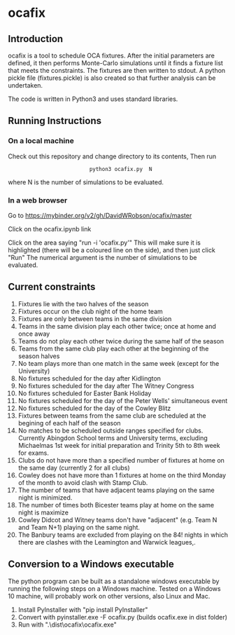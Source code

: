 # ocafix

## Introduction

ocafix is a tool to schedule OCA fixtures.  After the initial parameters are defined, it then performs
Monte-Carlo simulations until it finds a fixture list that meets the constraints.  The fixtures are
then written to stdout.  A python pickle file (fixtures.pickle) is also created so that further analysis
can be undertaken.

The code is written in Python3 and uses standard libraries.

## Running Instructions

### On a local machine

Check out this repository and change directory to its contents,  Then run

                              python3 ocafix.py  N
                              
where N is the number of simulations to be evaluated.

### In a web browser

Go to https://mybinder.org/v2/gh/DavidWRobson/ocafix/master

Click on the ocafix.ipynb link

Click on the area saying "run -i 'ocafix.py'"  This will make sure it is highlighted (there will be a coloured line on the side), and then just click "Run"  The numerical argument is the number of simulations to be evaluated.

## Current constraints

1. Fixtures lie with the two halves of the season
2. Fixtures occur on the club night of the home team
3. Fixtures are only between teams in the same division
4. Teams in the same division play each other twice; once at home and once away
5. Teams do not play each other twice during the same half of the season
6. Teams from the same club play each other at the beginning of the season halves
7. No team plays more than one match in the same week (except for the University)
8. No fixtures scheduled for the day after Kidlington
9. No fixtures scheduled for the day after The Witney Congress
9. No fixtures scheduled for Easter Bank Holiday
10. No fixtures scheduled for the day of the Peter Wells' simultaneous event
11. No fixtures scheduled for the day of the Cowley Blitz
12. Fixtures between teams from the same club are scheduled at the begining of each half of the season
13. No matches to be scheduled outside ranges specified for clubs. Currently Abingdon School terms and University terms, excluding Michaelmas 1st week for initial preparation and Trinity 5th to 8th week for exams.
14. Clubs do not have more than a specified number of fixtures at home on the same day (currently 2 for all clubs)
15. Cowley does not have more than 1 fixtures at home on the third Monday of the month to avoid clash with Stamp Club.
16. The number of teams that have adjacent teams playing on the same night is minimized.
17. The number of times both Bicester teams play at home on the same night is maximize
18. Cowley Didcot and Witney teams don't have "adjacent" (e.g. Team N and Team N+1) playing on the same night.
19. The Banbury teams are excluded from playing on the 84! nights in which there are clashes with the Leamington and Warwick leagues,.

## Conversion to a Windows executable

The python program can be built as a standalone windows executable by running the following steps on a Windows machine.  Tested on a Windows 10 machine, will probably work on other versions, also Linux and Mac.

1.  Install PyInstaller with "pip install PyInstaller"
2.  Convert with pyinstaller.exe -F ocafix.py   (builds ocafix.exe in dist folder)
3.  Run with ".\dist\ocafix\ocafix.exe"

